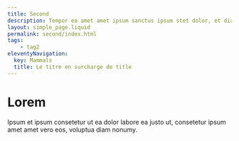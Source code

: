 ```yaml
---
title: Second
description: Tempor ea amet amet ipsum sanctus ipsum stet dolor, et diam consetetur ipsum takimata labore vero. Ut aliquyam lorem at.
layout: simple_page.liquid
permalink: second/index.html
tags:
    - tag2
eleventyNavigation:
  key: Mammals
  title: Le titre en surcharge de title
---
```

# Lorem

Ipsum et ipsum consetetur ut ea dolor labore ea justo ut, consetetur ipsum amet amet vero eos, voluptua diam nonumy.